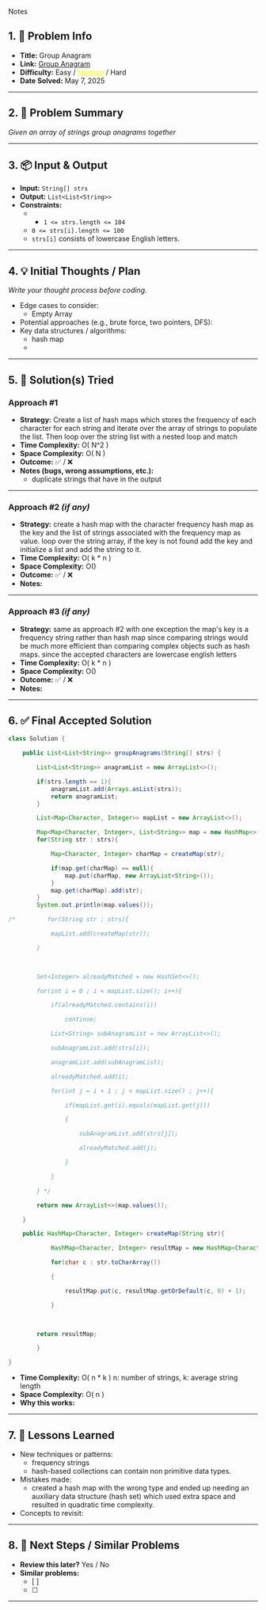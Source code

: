 Notes

## 1. 📝 Problem Info
- **Title:** Group Anagram  
- **Link:**  [Group Anagram](https://leetcode.com/problems/contains-duplicate/)
- **Difficulty:**  Easy / <u style="color:yellow">Medium</u> / Hard  
- **Date Solved:**  May 7, 2025 

---

## 2. 📖 Problem Summary
_Given an array of strings group anagrams together_

---

## 3. 📦 Input & Output
- **Input:**  `String[] strs`
- **Output:**  `List<List<String>>`
- **Constraints:**  
	- - `1 <= strs.length <= 104`
	- `0 <= strs[i].length <= 100`
	- `strs[i]` consists of lowercase English letters.

---

## 4. 💡 Initial Thoughts / Plan
_Write your thought process before coding._

- Edge cases to consider:  
	- Empty Array
- Potential approaches (e.g., brute force, two pointers, DFS):  
- Key data structures / algorithms:  
	- hash map
	- 

---

## 5. 🔧 Solution(s) Tried

### Approach #1
- **Strategy:**  Create a list of hash maps which stores the frequency of each character for each string and iterate over the array of strings to populate the list. Then loop over the string list with a nested loop and match 
- **Time Complexity:**  O( N^2 )
- **Space Complexity:**  O( N )
- **Outcome:** ✅ / ❌  
- **Notes (bugs, wrong assumptions, etc.):**
	- duplicate strings that have in the output

---

### Approach #2 *(if any)*  
- **Strategy:** create a hash map with the character frequency hash map as the key and the list of strings associated with the frequency map as value. loop over the string array, if the key is not found add the key and initialize a list and add the string to it.
- **Time Complexity:**  O( k * n )
- **Space Complexity:**  O()
- **Outcome:** ✅ / ❌  
- **Notes:**

---

### Approach #3 *(if any)*  
- **Strategy:** same as approach #2 with one exception the map's key is a frequency string rather than hash map since comparing strings would be much more efficient than comparing complex objects such as hash maps. since the accepted characters are lowercase english letters  
- **Time Complexity:**  O( k * n )
- **Space Complexity:**  O()
- **Outcome:** ✅ / ❌  
- **Notes:**

---

## 6. ✅ Final Accepted Solution

```java
class Solution {

    public List<List<String>> groupAnagrams(String[] strs) {

        List<List<String>> anagramList = new ArrayList<>();

        if(strs.length == 1){
            anagramList.add(Arrays.asList(strs));
            return anagramList;
        }

        List<Map<Character, Integer>> mapList = new ArrayList<>();

        Map<Map<Character, Integer>, List<String>> map = new HashMap<>();
        for(String str : strs){

            Map<Character, Integer> charMap = createMap(str);

            if(map.get(charMap) == null){
                map.put(charMap, new ArrayList<String>());
            }
            map.get(charMap).add(str);
        }
        System.out.println(map.values());

/*         for(String str : strs){

            mapList.add(createMap(str));

        }

  

        Set<Integer> alreadyMatched = new HashSet<>();

        for(int i = 0 ; i < mapList.size(); i++){

            if(alreadyMatched.contains(i))

                continue;

            List<String> subAnagramList = new ArrayList<>();

            subAnagramList.add(strs[i]);

            anagramList.add(subAnagramList);

            alreadyMatched.add(i);

            for(int j = i + 1 ; j < mapList.size() ; j++){

                if(mapList.get(i).equals(mapList.get(j)))

                {

                    subAnagramList.add(strs[j]);

                    alreadyMatched.add(j);

                }

            }

        } */

        return new ArrayList<>(map.values());

    }

    public HashMap<Character, Integer> createMap(String str){

            HashMap<Character, Integer> resultMap = new HashMap<Character, Integer>();

            for(char c : str.toCharArray())

            {

                resultMap.put(c, resultMap.getOrDefault(c, 0) + 1);

            }

  

        return resultMap;

        }

}
```

- **Time Complexity:**  O( n * k ) n: number of strings, k: average string length
- **Space Complexity:**  O( n )
- **Why this works:**  

---

## 7. 📌 Lessons Learned

- New techniques or patterns:  
	- frequency strings
	- hash-based collections can contain non primitive data types.
- Mistakes made:  
	- created a hash map with the wrong type and ended up needing an auxiliary data structure (hash set) which used extra space and resulted in quadratic time complexity.
- Concepts to revisit:  

---

## 8. 🔁 Next Steps / Similar Problems

- **Review this later?** Yes / No  
- **Similar problems:**  
  - [ ]  
  - [ ]  
************